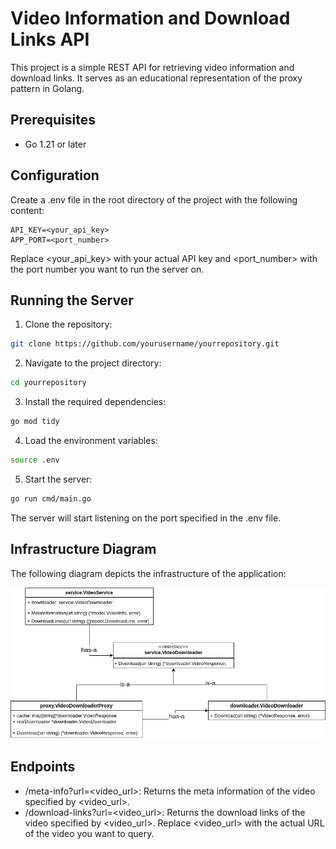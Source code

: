 # Video Information and Download Links API
This project is a simple REST API for retrieving video information and download links. It serves as an educational representation of the proxy pattern in Golang.

## Prerequisites
- Go 1.21 or later
## Configuration
Create a .env file in the root directory of the project with the following content:

```dotenv
API_KEY=<your_api_key>
APP_PORT=<port_number>
```
Replace <your_api_key> with your actual API key and <port_number> with the port number you want to run the server on.

## Running the Server
1. Clone the repository:
```bash
git clone https://github.com/yourusername/yourrepository.git
```
2. Navigate to the project directory:
```bash
cd yourrepository
```
3. Install the required dependencies:
```bash
go mod tidy
```
4. Load the environment variables:
```bash
source .env
```
5. Start the server:
```bash
go run cmd/main.go
```
The server will start listening on the port specified in the .env file.

## Infrastructure Diagram
The following diagram depicts the infrastructure of the application:

![uml_diagram.png](uml_diagram.png)

## Endpoints
- /meta-info?url=<video_url>: Returns the meta information of the video specified by <video_url>.
- /download-links?url=<video_url>: Returns the download links of the video specified by <video_url>.
Replace <video_url> with the actual URL of the video you want to query.